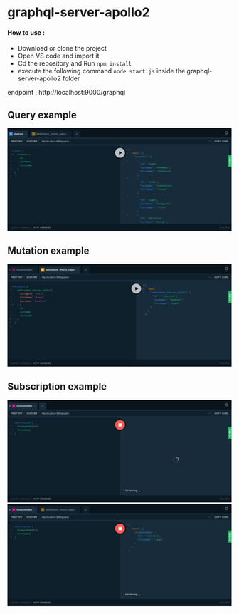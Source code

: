 # graphql-server-apollo2

#### How to use :

- Download or clone the project
- Open VS code and import it
- Cd the repository and Run `npm install`
- execute the following command `node start.js` inside the graphql-server-apollo2 folder


 endpoint : http://localhost:9000/graphql

 ## Query example
![](images/2019-05-13_13h39_24.png)
 

## Mutation example
![](images/2019-05-13_13h38_31.png)

## Subscription example

![](images/2019-05-13_13h37_28.png)
![](images/2019-05-13_13h38_39.png)
